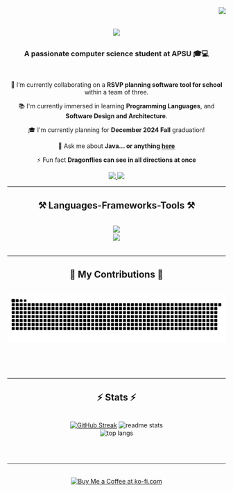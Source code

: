 <img align="right" src="https://visitor-badge.laobi.icu/badge?page_id=plewis10apsu.plewis10apsu" />

<h1 align="center">
    <img src="https://readme-typing-svg.herokuapp.com/?font=Righteous&size=35&center=true&vCenter=true&width=500&height=70&duration=4000&lines=Hi+There!+👋;+I'm+Peggy+Lewis!;" />
</h1>

<h3 align="center">A passionate computer science student at APSU 🎓💻</h3>

<br/>

<div align="center">
 
 🔭 I’m currently collaborating on a **RSVP planning software tool for school** within a team of three.
 
 📚 I'm currently immersed in learning **Programming Languages**, and **Software Design and Architecture**.

 🎓 I'm currently planning for **December 2024 Fall** graduation!

💬 Ask me about **Java... or anything [here](https://github.com/plewis10apsu/plewis10apsu/issues)**

⚡ Fun fact **Dragonflies can see in all directions at once**

 </div>
 
<div align="center"> 
  <a href="mailto:plewis10@my.apsu.edu">
    <img src="https://img.shields.io/badge/Gmail-333333?style=for-the-badge&logo=gmail&logoColor=red" />
  </a>
  <a href="https://www.linkedin.com/in/peggylewis931" >
    <img src="https://img.shields.io/badge/LinkedIn-0077B5?style=for-the-badge&logo=linkedin&logoColor=white" />
  </a>
   <!-- sqlite, safari, google-chrome are other good icon options -->
  </a>
</div>

 <hr/>
 
<h2 align="center">⚒️ Languages-Frameworks-Tools ⚒️</h2>
<br/>
<div align="center">
    <img src="https://skillicons.dev/icons?i=java,maven,pytorch,stackoverflow" /><br>
    <img src="https://skillicons.dev/icons?i=godot,vscode,idea,linkedin,github,discord,gmail" />
    
</div>

<br/>
<hr/>

<div align="center">
  <h2>🐍 My Contributions 🐍</h2>
  <br>
  <img alt="snake eating my contributions" src="https://raw.githubusercontent.com/plewis10apsu/plewis10apsu/output/github-contribution-grid-snake.svg" />
  
  <br/><br/><br/>
</div>

<hr/>

<h2 align="center">⚡ Stats ⚡</h2>
<br>
<div align=center><a href="https://git.io/streak-stats"><img src="https://streak-stats.demolab.com?user=plewis10apsu&theme=noctis-minimus&hide_border=true&mode=weekly" alt="GitHub Streak" /></a>
  <img width=390 src="https://github-readme-stats.vercel.app/api?username=plewis10apsu&count_private=true&show_icons=true&theme=react&rank_icon=github&border_radius=10" alt="readme stats" />
  <br/>
  <img width=325 align="center" src="https://github-readme-stats.vercel.app/api/top-langs/?username=plewis10apsu&hide=HTML&langs_count=8&layout=compact&theme=react&border_radius=10&size_weight=0.5&count_weight=0.5&exclude_repo=github-readme-stats" alt="top langs" />
</div>

<br/><br/>

<hr/>

<br/>

<div align="center">
<a href='https://ko-fi.com/V7V4RAK9C' target='_blank'><img height='64' style='border:0px;height:64px;' src='https://storage.ko-fi.com/cdn/kofi1.png?v=3' border='0' alt='Buy Me a Coffee at ko-fi.com' /></a>
</div>

<br/>
